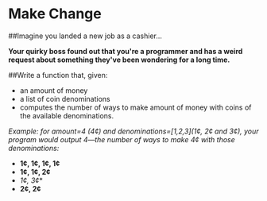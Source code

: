 # Make Change

##Imagine you landed a new job as a cashier...

**Your quirky boss found out that you're a programmer and has a weird request about something they've been wondering for a long time.**

##Write a function that, given:
* an amount of money
* a list of coin denominations
* computes the number of ways to make amount of money with coins of the available denominations.

*Example: for amount=4 (4¢) and denominations=\[1,2,3\]\(1¢, 2¢ and 3¢\), your program would output 4—the number of ways to make 4¢ with those denominations:*
* **1¢, 1¢, 1¢, 1¢**
* **1¢, 1¢, 2¢**
* *1¢, 3¢**
* **2¢, 2¢**
